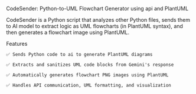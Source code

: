CodeSender: Python-to-UML Flowchart Generator using api and PlantUML

CodeSender is a Python script that analyzes other Python files,
sends them to  AI model to extract logic as UML flowcharts (in PlantUML syntax),
and then generates a flowchart image using PlantUML.

 Features

    ✅ Sends Python code to ai to generate PlantUML diagrams

    ✅ Extracts and sanitizes UML code blocks from Gemini's response

    ✅ Automatically generates flowchart PNG images using PlantUML

    ✅ Handles API communication, UML formatting, and visualization

